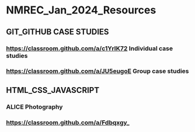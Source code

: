 # NMREC_Jan_2024_Resources
## GIT_GITHUB CASE STUDIES
### https://classroom.github.com/a/c1YrIK72     Individual case studies

### https://classroom.github.com/a/JU5eugoE    Group case studies

## HTML_CSS_JAVASCRIPT
 ### ALICE Photography 
### https://classroom.github.com/a/Fdbqxgy_        

